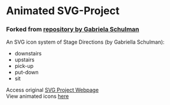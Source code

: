 # Animated SVG-Project
### Forked from [repository by Gabriela Schulman](https://github.com/gschulman15/SVG-Project)


An SVG icon system of Stage Directions (by Gabriella Schulman):
  * downstairs
  * upstairs
  * pick-up
  * put-down
  * sit

Access original [SVG Project Webpage](http://i6.cims.nyu.edu/~gs2590/drawing/svg/assign2.html)  
View animated icons [here](http://i6.cims.nyu.edu/~lsm389/380/assignment-4/animated-icons.html)
